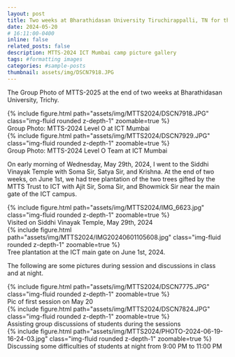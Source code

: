 ```yaml
---
layout: post
title: Two weeks at Bharathidasan University Tiruchirappalli, TN for the MTTS-2025 Summer Program.
date: 2024-05-20 
# 16:11:00-0400
inline: false
related_posts: false
description: MTTS-2024 ICT Mumbai camp picture gallery
tags: #formatting images
categories: #sample-posts
thumbnail: assets/img/DSCN7918.JPG
---
```

<!-- This is an example post with image galleries. -->
The Group Photo of MTTS-2025 at the end of two weeks at Bharathidasan University, Trichy.

<div class="row mt-3">
    <div class="col-sm mt-3 mt-md-0">
        {% include figure.html path="assets/img/MTTS2024/DSCN7918.JPG" class="img-fluid rounded z-depth-1" zoomable=true %}
        <div class="caption">
            Group Photo: MTTS-2024 Level O at ICT Mumbai
        </div>
    </div>
    <div class="col-sm mt-3 mt-md-0">
        {% include figure.html path="assets/img/MTTS2024/DSCN7929.JPG" class="img-fluid rounded z-depth-1" zoomable=true %}
        <div class="caption">
            Group Photo: MTTS-2024 Level O Team at ICT Mumbai
        </div>
    </div>
</div>
<!-- <div class="caption">
    A simple, elegant caption looks good between image rows, after each row, or doesn't have to be there at all.
</div> -->

<!-- Images can be made zoomable.
Simply add `data-zoomable` to `<img>` tags that you want to make zoomable. -->

On early morning of Wednesday, May 29th, 2024, I went to the Siddhi Vinayak Temple with Soma Sir, Satya Sir, and Krishna. At the end of two weeks, on June 1st, we had tree plantation of the two trees gifted by the MTTS Trust to ICT with Ajit Sir, Soma Sir, and Bhowmick Sir near the main gate of the ICT campus.

<div class="row mt-3">
    <div class="col-sm mt-3 mt-md-0">
        {% include figure.html path="assets/img/MTTS2024/IMG_6623.jpg" class="img-fluid rounded z-depth-1" zoomable=true %}
        <div class="caption">
            Visited on Siddhi Vinayak Temple, May 29th, 2024
        </div>
    </div>
    <div class="col-sm mt-3 mt-md-0">
        {% include figure.html path="assets/img/MTTS2024/IMG20240601105608.jpg" class="img-fluid rounded z-depth-1" zoomable=true %}
        <div class="caption">
            Tree plantation at the ICT main gate on June 1st, 2024.
        </div>
    </div>
</div>

The following are some pictures during session and discussions in class and at night.

<div class="row mt-3">
    <div class="col-sm mt-3 mt-md-0">
        {% include figure.html path="assets/img/MTTS2024/DSCN7775.JPG" class="img-fluid rounded z-depth-1" zoomable=true %}
        <div class="caption">
            Pic of first session on May 20
        </div>
    </div>
    <div class="col-sm mt-3 mt-md-0">
        {% include figure.html path="assets/img/MTTS2024/DSCN7824.JPG" class="img-fluid rounded z-depth-1" zoomable=true %}
        <div class="caption">
            Assisting group discussions of students during the sessions
        </div>
    </div>
    <div class="col-sm mt-3 mt-md-0">
        {% include figure.html path="assets/img/MTTS2024/PHOTO-2024-06-19-16-24-03.jpg" class="img-fluid rounded z-depth-1" zoomable=true %}
        <div class="caption">
            Discussing some difficulties of students at night from 9:00 PM to 11:00 PM
        </div>
    </div>
</div>